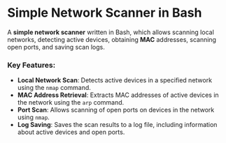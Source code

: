 # **Simple Network Scanner in Bash**

A **simple network scanner** written in Bash, which allows scanning local networks, detecting active devices, obtaining **MAC** addresses, scanning open ports, and saving scan logs. 

### **Key Features:**

- **Local Network Scan**: Detects active devices in a specified network using the `nmap` command.
- **MAC Address Retrieval**: Extracts MAC addresses of active devices in the network using the `arp` command.
- **Port Scan**: Allows scanning of open ports on devices in the network using `nmap`.
- **Log Saving**: Saves the scan results to a log file, including information about active devices and open ports.

